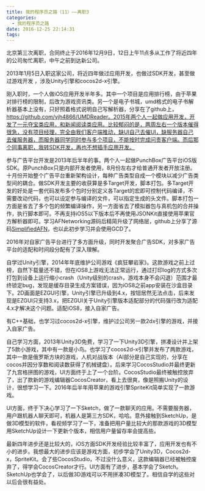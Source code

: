 ```yaml
---
title: 我的程序员之路（11）——离职3
categories:
  - 我的程序员之路
date: 2016-12-25 22:14:31
tags:
---
```


北京第三次离职，合同终止于2016年12月9日，12日上午11点多从工作了将近四年的公司匆忙离职，中午之前到达新公司。

2013年1月5日入职这家公司，将近四年做过应用开发，也做过SDK开发，甚至做过游戏开发 ，涉及Unity引擎和cocos2d-x引擎。

刚入职时，一个人做iOS应用开发半年多。其中一个项目是应用排行榜，由于苹果对排行榜的限制，后改为游戏资讯类。另一个是电子书城，umd格式的电子书解析器基本上没有，只好照着格式说明自己写解析器，分享在了github上，https://github.com/yjh4866/UMDReader。2015年两个人一起做应用开发，开发了一元夺宝类应用，和新闻阅读类应用。比较郁闷的是，两周左右一个版本催得很急，没有项目经理，完全由我们客户端推动，缺UI自己去催UI，缺服务器自己去催服务器，而服务器同学同时参与多个项目，不能按时完成问责客户端。而后那个同事离职，我转SDK开发，再也不想插手应用开发。

参与广告平台开发是2013年后半年的事。两个人一起做PunchBox广告平台iOS版SDK。原PunchBox只是内部开发者使用，8月份左右才给普通开发者开放注册。十月份开始整个广告平台重新架构设计，每种广告类型自成一个模块以减少广告类型间的耦合。做SDK开发主要的收获算是多Target开发，脚本打包。多Target开发的好处是一套代码发布多个包时分别定义各Target的宏即可控制代码编译，不需要改动代码，也可以设定参与编译的文件，可以指定生成的头文件。脚本打包一方面是省去了多个包的频繁编译操作，另一方面省去了模拟器包与真机包的合并操作，执行脚本即可。不再支持iOS5以下版本后不再使用JSONKit直接使用苹果官方解析器即可。学习AFNetworking源码后精简升级了网络层，github上分享了源码[SimplifiedAFN](https://github.com/yjh4866/SimplifiedAFN)，也以此初步学习并会使用GCD了。

2016年对自家广告平台进行了多方面升级，同时开发聚合广告SDK，对多家广告平台的适配和时间段分配有了深入理解。

自学过Unity引擎，2014年年底维护公司游戏《疯狂攀岩家》。这款游戏之前上过榜，自然下载量还不错，但在iOS8上游戏无法正常运行，通过打印log的方式多次打包到设备上运行缩小crash（Unity级别的crash，游戏本身不会闪退）范围才最终锁定bug，发现是缓存目录生成方案错误，因为iOS8之前app安装在沙盒目录下。2D画面是EZGUI引擎，Unity引擎已升级到4.x，按钮居然无法点击，后来发现是EZGUI只支持3.x，把EZGUI关于Unity引擎版本适配部分的代码强行改为适配4.x才解决这个问题。适配iOS8，接入自家广告。

有C++基础，也学习过cocos2d-x引擎，维护过公司另一款2dx引擎的游戏，并接入自家广告。

自己学习方面，2013年Unity3D免费，学习了一下Unity3D引擎，拼凑设计并上架了5款小游戏，其中有一款是小鸟。也学习了cocos2d-x引擎并发布了两款游戏，其中一款是俄罗斯方块的游戏，人机对战版本（AI部分是自己实现的，分享在cocos并因分享数和阅读数获得了机械键盘）。后来学习CocosStudio并最终更新了九宫格拼图的游戏，UI方面终于上了一个台阶。CocosStudio最终被触控放弃了，出了款新的游戏编辑器CocosCreator，看上去很爽，像是照搬Unity的设计，很想学习一下。2016年后半年用苹果的游戏引擎SpriteKit简单实现了一款游戏。

UI方面，终于下决心学习了一下Sketch，做了一款聊天的应用。不需要服务器，用户跟机器人聊天即可，机器人是第三方SDK，哈哈。意外接触到SketchUp，是做3D模型的软件，看视频学习了一下，准备把用户量比较大的那款游戏的3D模型用SketchUp设计一下更新个版本，相信用户量留存率会提高些。

最新四年进步还是比较大的，iOS方面SDK开发经验比较丰富了，应用开发也有不小的进步。我想最大的进步应该是游戏方面，初步学会了Unity3D，Cocos2d-x，SpriteKit。会了些CocosStudio，不过没什么意义，这款编辑器已经被触控废弃了，得学会CocosCreator才行。UI方面有了进步，基本学会了Sketch。SketchUp也学会了，以后做3D游戏可以不用拼凑3D模型了。相信自学的这些对以后会很有益处。